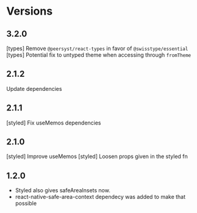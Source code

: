 # Versions

## 3.2.0

[types] Remove `@peersyst/react-types` in favor of `@swisstype/essential`
[types] Potential fix to untyped theme when accessing through `fromTheme`

## 2.1.2

Update dependencies

## 2.1.1

[styled] Fix useMemos dependencies

## 2.1.0

[styled] Improve useMemos
[styled] Loosen props given in the styled fn

## 1.2.0

-   Styled also gives safeAreaInsets now.
-   react-native-safe-area-context dependecy was added to make that possible

